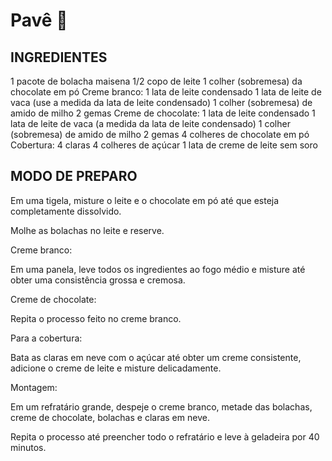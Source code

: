 # Pavê :cake:
## INGREDIENTES
1 pacote de bolacha maisena
1/2 copo de leite
1 colher (sobremesa) da chocolate em pó
Creme branco:
1 lata de leite condensado
1 lata de leite de vaca (use a medida da lata de leite condensado)
1 colher (sobremesa) de amido de milho
2 gemas
Creme de chocolate:
1 lata de leite condensado
1 lata de leite de vaca (a medida da lata de leite condensado)
1 colher (sobremesa) de amido de milho
2 gemas
4 colheres de chocolate em pó
Cobertura:
4 claras
4 colheres de açúcar
1 lata de creme de leite sem soro

## MODO DE PREPARO
Em uma tigela, misture o leite e o chocolate em pó até que esteja completamente dissolvido.

Molhe as bolachas no leite e reserve.

Creme branco:

Em uma panela, leve todos os ingredientes ao fogo médio e misture até obter uma consistência grossa e cremosa.

Creme de chocolate:

Repita o processo feito no creme branco.

Para a cobertura:

Bata as claras em neve com o açúcar até obter um creme consistente, adicione o creme de leite e misture delicadamente.

Montagem:

Em um refratário grande, despeje o creme branco, metade das bolachas, creme de chocolate, bolachas e claras em neve.

Repita o processo até preencher todo o refratário e leve à geladeira por 40 minutos.


